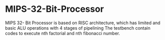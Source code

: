 # MIPS-32-Bit-Processor
MIPS 32- Bit Processor is based on RISC architecture, which has limited and basic ALU operations with 4 stages of pipelining 
The testbench contain codes to execute nth factorial and nth fibonacci number. 
